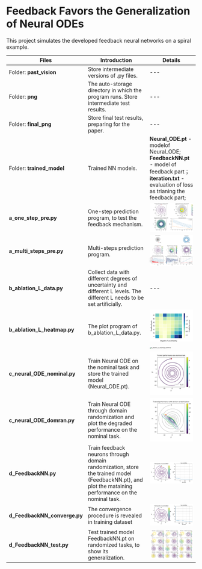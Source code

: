 

# Feedback Favors the Generalization of Neural ODEs

This project simulates the developed feedback neural networks on a spiral example.  

| Files                        | Introduction                                                 | Details                                                      |
| ---------------------------- | ------------------------------------------------------------ | ------------------------------------------------------------ |
| Folder: **past_vision**      | Store intermediate versions of .py files.                    | ---                                                          |
| Folder: **png**              | The auto-storage directory in which the program runs. Store intermediate test results. | ---                                                          |
| Folder: **final_png**        | Store final test results, preparing for the paper.           | ---                                                          |
| Folder: **trained_model**    | Trained NN models.                                           | **Neural_ODE.pt** - modelof Neural_ODE; **FeedbackNN.pt** - model of feedback part；**iteration.txt** - evaluation of loss as trianing the feedback part; |
| **a_one_step_pre.py**        | One-step prediction program, to test the feedback mechanism. | ![a_one_step_pre0902](final_png\a_one_step_pre0902.png)      |
| **a_multi_steps_pre.py**     | Multi-steps prediction program.                              | ![a_multi_steps_pre0828](final_png\a_multi_steps_pre0828.png) |
| **b_ablation_L_data.py**     | Collect data with different degrees of uncertainty and different L levels. The different L needs to be set artificially. | ---                                                          |
| **b_ablation_L_heatmap.py**  | The plot program of b_ablation_L_data.py.                    | <img src="final_png\b_ablation_L_heatmap_sub0902.png" alt="b_ablation_L_heatmap_sub0902" style="zoom: 25%;" /><img src="D:\Code_workspace\GeneralNN\spiral_test\pythonProject1\final_png\b_ablation_L_heatmap_full0902.png" alt="b_ablation_L_heatmap_full0902" style="zoom:25%;" /> |
| **c_neural_ODE_nominal.py**  | Train Neural ODE on the nominal task and store the trained model (Neural_ODE.pt). | <img src="final_png\c_neural_ODE_nominal0902.png" alt="c_neural_ODE_nominal0902" style="zoom:50%;" /> |
| **c_neural_ODE_domran.py**   | Train Neural ODE through domain randomization and plot the degraded performance on the nominal task. | <img src="final_png\c_neural_ODE_domran0902.png" alt="c_neural_ODE_domran0902" style="zoom:50%;" /> |
| **d_FeedbackNN.py**          | Train feedback neurons through domain randomization, store the trained model (FeedbackNN.pt), and plot the mataining performance on the nominal task. | ![d_FeedbackNN0902](final_png\d_FeedbackNN0902.png)          |
| **d_FeedbackNN_converge.py** | The convergence procedure is revealed in training dataset    | ![d_FeedbackNN0903_ite477_conver](final_png\d_FeedbackNN0903_ite477_conver.png) |
| **d_FeedbackNN_test.py**     | Test trained model  FeedbackNN.pt on randomized tasks, to show its generalization. | ![d_FeedbackNN_test0902](final_png\d_FeedbackNN_test0902.png) |


